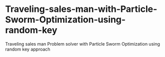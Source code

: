 # Traveling-sales-man-with-Particle-Sworm-Optimization-using-random-key
Traveling sales man Problem solver with Particle Sworm Optimization using random key approach
